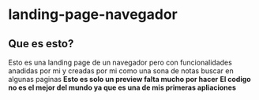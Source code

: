 # landing-page-navegador

## Que es esto? 
Esto es una landing page de un navegador pero con funcionalidades anadidas por mi y creadas por mi como una sona de notas buscar en algunas paginas
**Esto es solo un preview falta mucho por hacer**
**El codigo no es el mejor del mundo ya que es una de mis primeras apliaciones**

